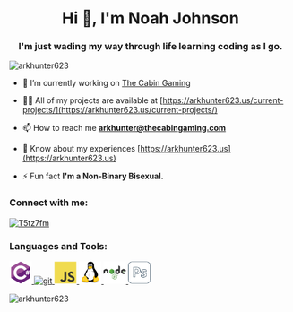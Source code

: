 
<h1 align="center">Hi 👋, I'm Noah Johnson</h1>
<h3 align="center">I'm just wading my way through life learning coding as I go.</h3>

<p align="left"> <img src="https://komarev.com/ghpvc/?username=arkhunter623&label=Profile%20views&color=0e75b6&style=flat" alt="arkhunter623" /> </p>

- 🔭 I’m currently working on [The Cabin Gaming](https://thecabingaming.com)

- 👨‍💻 All of my projects are available at [https://arkhunter623.us/current-projects/](https://arkhunter623.us/current-projects/)

- 📫 How to reach me **arkhunter@thecabingaming.com**

- 📄 Know about my experiences [https://arkhunter623.us](https://arkhunter623.us)

- ⚡ Fun fact **I'm a Non-Binary Bisexual.**

<h3 align="left">Connect with me:</h3>
<p align="left">
<a href="https://discord.gg/T5tz7fm" target="blank"><img align="center" src="https://cdn.jsdelivr.net/npm/simple-icons@3.0.1/icons/discord.svg" alt="T5tz7fm" height="30" width="40" /></a>
</p>

<h3 align="left">Languages and Tools:</h3>
<p align="left"> <a href="https://www.w3schools.com/cs/" target="_blank"> <img src="https://raw.githubusercontent.com/devicons/devicon/master/icons/csharp/csharp-original.svg" alt="csharp" width="40" height="40"/> </a> <a href="https://git-scm.com/" target="_blank"> <img src="https://www.vectorlogo.zone/logos/git-scm/git-scm-icon.svg" alt="git" width="40" height="40"/> </a> <a href="https://developer.mozilla.org/en-US/docs/Web/JavaScript" target="_blank"> <img src="https://raw.githubusercontent.com/devicons/devicon/master/icons/javascript/javascript-original.svg" alt="javascript" width="40" height="40"/> </a> <a href="https://www.linux.org/" target="_blank"> <img src="https://raw.githubusercontent.com/devicons/devicon/master/icons/linux/linux-original.svg" alt="linux" width="40" height="40"/> </a> <a href="https://nodejs.org" target="_blank"> <img src="https://raw.githubusercontent.com/devicons/devicon/master/icons/nodejs/nodejs-original-wordmark.svg" alt="nodejs" width="40" height="40"/> </a> <a href="https://www.photoshop.com/en" target="_blank"> <img src="https://raw.githubusercontent.com/devicons/devicon/master/icons/photoshop/photoshop-line.svg" alt="photoshop" width="40" height="40"/> </a> </p>

<p><img align="center" src="https://github-readme-stats.vercel.app/api/top-langs?username=arkhunter623&show_icons=true&locale=en&layout=compact" alt="arkhunter623" /></p>

